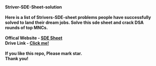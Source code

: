 <b>Striver-SDE-Sheet-solution<b><br> <br>
Here is a list of Strivers-SDE-sheet problems people have successfully solved to land their dream jobs. Solve this sde sheet and crack DSA rounds of top MNCs.
<br><br> Offical Website - <a href="https://takeuforward.org/">SDE Sheet</a> <br>
Drive Link - <a href="https://drive.google.com/drive/u/3/my-drive">Click me!</a> <br>
<br> <b>If you like this repo, Please mark star.<br>
Thank you!<b>
